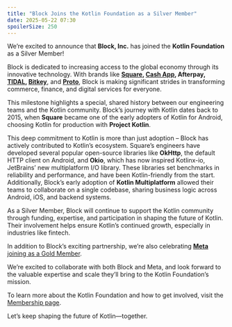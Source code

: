 ```yaml
---
title: "Block Joins the Kotlin Foundation as a Silver Member"
date: 2025-05-22 07:30
spoilerSize: 250
---
```


We’re excited to announce that **Block, Inc.** has joined the **Kotlin Foundation** as a Silver Member!

Block is dedicated to increasing access to the global economy through its innovative technology. With brands like **[Square](https://squareup.com/), [Cash App](https://cash.app/), Afterpay, [TIDAL](https://tidal.com/), [Bitkey](https://bitkey.world/)**, and **[Proto](https://proto.xyz/)**, Block is making significant strides in transforming commerce, finance, and digital services for everyone.

This milestone highlights a special, shared history between our engineering teams and the Kotlin community. Block’s journey with Kotlin dates back to 2015, when **Square** became one of the early adopters of Kotlin for Android, choosing Kotlin for production with **Project Kotlin**.

This deep commitment to Kotlin is more than just adoption – Block has actively contributed to Kotlin’s ecosystem. Square’s engineers have developed several popular open-source libraries like **OkHttp**, the default HTTP client on Android, and **Okio**, which has now inspired Kotlinx-io, JetBrains’ new multiplatform I/O library. These libraries set benchmarks in reliability and performance, and have been Kotlin-friendly from the start. Additionally, Block’s early adoption of **Kotlin Multiplatform** allowed their teams to collaborate on a single codebase, sharing business logic across Android, iOS, and backend systems.

As a Silver Member, Block will continue to support the Kotlin community through funding, expertise, and participation in shaping the future of Kotlin. Their involvement helps ensure Kotlin’s continued growth, especially in industries like fintech.

In addition to Block’s exciting partnership, we’re also celebrating [**Meta** joining as a Gold Member](/news/meta-joins-kotlin-foundation-first-gold-member/).

We’re excited to collaborate with both Block and Meta, and look forward to the valuable expertise and scale they’ll bring to the Kotlin Foundation’s mission.

To learn more about the Kotlin Foundation and how to get involved, visit the [Membership page](/join/).

Let’s keep shaping the future of Kotlin—together.
